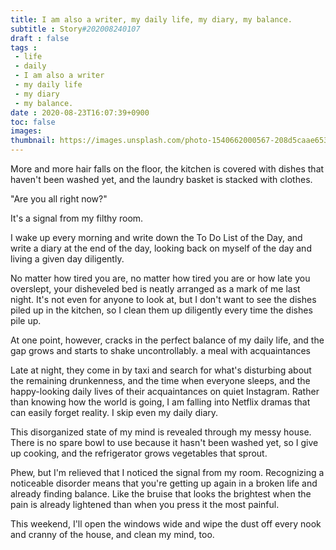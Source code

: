 ```yaml
---
title: I am also a writer, my daily life, my diary, my balance.
subtitle : Story#202008240107
draft : false
tags :
 - life
 - daily
 - I am also a writer
 - my daily life
 - my diary
 - my balance.
date : 2020-08-23T16:07:39+0900
toc: false
images: 
thumbnail: https://images.unsplash.com/photo-1540662000567-208d5caae653?ixlib=rb-1.2.1&q=80&fm=jpg&crop=entropy&cs=tinysrgb&w=1080&fit=max&ixid=eyJhcHBfaWQiOjE1NTU0OX0
---
```


More and more hair falls on the floor, the kitchen is covered with dishes that haven't been washed yet, and the laundry basket is stacked with clothes.  

"Are you all right now?"  

It's a signal from my filthy room.  

I wake up every morning and write down the To Do List of the Day, and write a diary at the end of the day, looking back on myself of the day and living a given day diligently.  

No matter how tired you are, no matter how tired you are or how late you overslept, your disheveled bed is neatly arranged as a mark of me last night. It's not even for anyone to look at, but I don't want to see the dishes piled up in the kitchen, so I clean them up diligently every time the dishes pile up.  

At one point, however, cracks in the perfect balance of my daily life, and the gap grows and starts to shake uncontrollably. a meal with acquaintances  

Late at night, they come in by taxi and search for what's disturbing about the remaining drunkenness, and the time when everyone sleeps, and the happy-looking daily lives of their acquaintances on quiet Instagram. Rather than knowing how the world is going, I am falling into Netflix dramas that can easily forget reality. I skip even my daily diary.  

This disorganized state of my mind is revealed through my messy house. There is no spare bowl to use because it hasn't been washed yet, so I give up cooking, and the refrigerator grows vegetables that sprout.  

Phew, but I'm relieved that I noticed the signal from my room. Recognizing a noticeable disorder means that you're getting up again in a broken life and already finding balance. Like the bruise that looks the brightest when the pain is already lightened than when you press it the most painful.  

This weekend, I'll open the windows wide and wipe the dust off every nook and cranny of the house, and clean my mind, too.  


